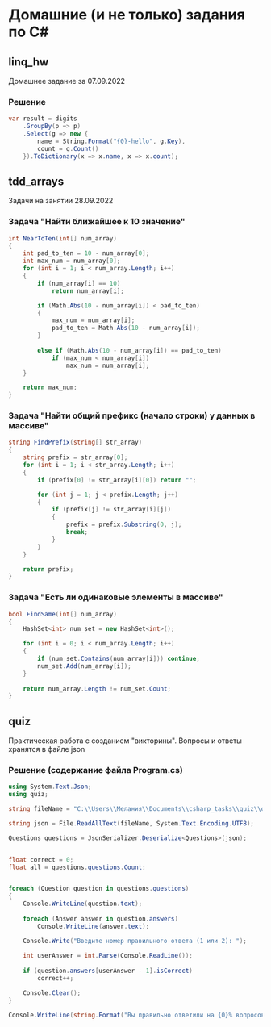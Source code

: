 # Домашние (и не только) задания по C#

## linq_hw
Домашнее задание за 07.09.2022

### Решение
```c#
var result = digits
    .GroupBy(p => p)
    .Select(g => new {
        name = String.Format("{0}-hello", g.Key), 
        count = g.Count()
    }).ToDictionary(x => x.name, x => x.count);
```

## tdd_arrays
Задачи на занятии 28.09.2022

### Задача "Найти ближайшее к 10 значение"
```c#
int NearToTen(int[] num_array)
{
    int pad_to_ten = 10 - num_array[0];
    int max_num = num_array[0];
    for (int i = 1; i < num_array.Length; i++)
    {
        if (num_array[i] == 10)
            return num_array[i];

        if (Math.Abs(10 - num_array[i]) < pad_to_ten)
        {
            max_num = num_array[i];
            pad_to_ten = Math.Abs(10 - num_array[i]);
        }
        
        else if (Math.Abs(10 - num_array[i]) == pad_to_ten)
            if (max_num < num_array[i])
                max_num = num_array[i];
    }

    return max_num;
}
```

### Задача "Найти общий префикс (начало строки) у данных в массиве"
```c#
string FindPrefix(string[] str_array)
{
    string prefix = str_array[0];
    for (int i = 1; i < str_array.Length; i++)
    {
        if (prefix[0] != str_array[i][0]) return "";

        for (int j = 1; j < prefix.Length; j++)
        {
            if (prefix[j] != str_array[i][j])
            {
                prefix = prefix.Substring(0, j);
                break;
            }
        }
    }

    return prefix;
}
```

### Задача "Есть ли одинаковые элементы в массиве"
```c#
bool FindSame(int[] num_array)
{
    HashSet<int> num_set = new HashSet<int>();

    for (int i = 0; i < num_array.Length; i++)
    {
        if (num_set.Contains(num_array[i])) continue;
        num_set.Add(num_array[i]);
    }
    
    return num_array.Length != num_set.Count;
}
```

## quiz
Практическая работа с созданием "викторины". Вопросы и ответы хранятся в файле json

### Решение (содержание файла Program.cs)
``` c#
using System.Text.Json;
using quiz;

string fileName = "C:\\Users\\Мелания\\Documents\\csharp_tasks\\quiz\\questions_answers.json";

string json = File.ReadAllText(fileName, System.Text.Encoding.UTF8);

Questions questions = JsonSerializer.Deserialize<Questions>(json);


float correct = 0;
float all = questions.questions.Count;


foreach (Question question in questions.questions)
{
    Console.WriteLine(question.text);
    
    foreach (Answer answer in question.answers)
        Console.WriteLine(answer.text);

    Console.Write("Введите номер правильного ответа (1 или 2): ");
    
    int userAnswer = int.Parse(Console.ReadLine());
    
    if (question.answers[userAnswer - 1].isCorrect)
        correct++;

    Console.Clear();
}

Console.WriteLine(string.Format("Вы правильно ответили на {0}% вопросов", (correct / all) * 100));
```
